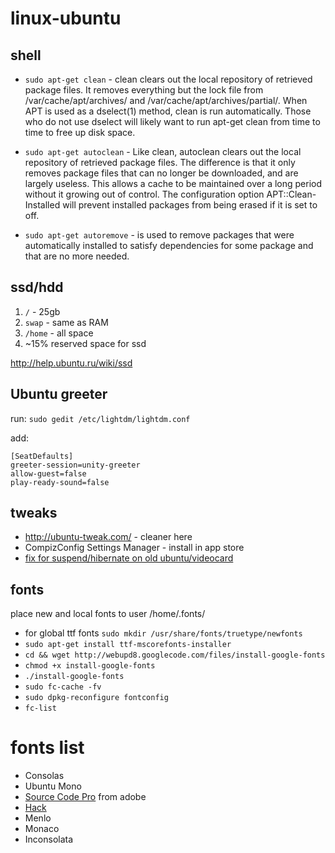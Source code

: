 # linux-ubuntu

## shell

- `sudo apt-get clean` - clean clears out the local repository of retrieved package files. It removes everything but the lock file from /var/cache/apt/archives/ and /var/cache/apt/archives/partial/. When APT is used as a dselect(1) method, clean is run automatically. Those who do not use dselect will likely want to run apt-get clean from time to time to free up disk space.

- `sudo apt-get autoclean` - Like clean, autoclean clears out the local repository of retrieved package files. The difference is that it only removes package files that can no longer be downloaded, and are largely useless. This allows a cache to be maintained over a long period without it growing out of control. The configuration option APT::Clean-Installed will prevent installed packages from being erased if it is set to off.

- `sudo apt-get autoremove` - is used to remove packages that were automatically installed to satisfy dependencies for some package and that are no more needed.

## ssd/hdd

1. `/` - 25gb
2. `swap` - same as RAM
3. `/home` - all space
4. ~15% reserved space for ssd

http://help.ubuntu.ru/wiki/ssd

## Ubuntu greeter

run: `sudo gedit /etc/lightdm/lightdm.conf`

add:
```
[SeatDefaults]
greeter-session=unity-greeter
allow-guest=false
play-ready-sound=false
```

## tweaks

- http://ubuntu-tweak.com/ - cleaner here
- CompizConfig Settings Manager - install in app store
- [fix for suspend/hibernate on old ubuntu/videocard](http://chriseiffel.com/everything-linux/how-i-got-suspend-and-hibernate-working-in-linux-ubuntu-11-04-mint-11/)

## fonts

place new and local fonts to user /home/.fonts/
- for global ttf fonts `sudo mkdir /usr/share/fonts/truetype/newfonts`
- `sudo apt-get install ttf-mscorefonts-installer`
- `cd && wget http://webupd8.googlecode.com/files/install-google-fonts`
- `chmod +x install-google-fonts`
- `./install-google-fonts`
- `sudo fc-cache -fv`
- `sudo dpkg-reconfigure fontconfig`
- `fc-list`

# fonts list

- Consolas
- Ubuntu Mono
- [Source Code Pro](https://github.com/adobe-fonts/source-code-pro) from adobe
- [Hack](https://github.com/chrissimpkins/Hack)
- Menlo
- Monaco
- Inconsolata
